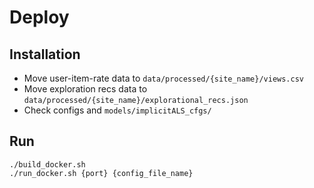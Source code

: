 # Deploy

## Installation

- Move user-item-rate data to `data/processed/{site_name}/views.csv`
- Move exploration recs data to `data/processed/{site_name}/explorational_recs.json`
- Check configs and `models/implicitALS_cfgs/`


## Run

```
./build_docker.sh
./run_docker.sh {port} {config_file_name}
```
